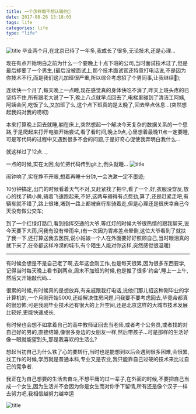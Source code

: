 ```yaml
---
title: 一个怎样都不想认输的🌹
date: 2017-08-26 13:18:03
tags: life
categories: life
type: "life"
---
```

![title](http://upload-images.jianshu.io/upload_images/1442902-12ed174df8fe5651?imageMogr2/auto-orient/strip%7CimageView2/2/w/1240)
毕业两个月,在北京已待了一年多,我成长了很多,无论技术,还是心理...
<!--more-->
现在有点开始明白之前为什么一个要晚上十点下班的公司,当时面试技术过了,但是最后却要了一个男生,(最后没被面试上,那个技术面试官还特意打电话说,不是因为你技术不行,而是我们这儿加班很严重,所以综合考虑招了个男同事,让我继续💪);

连续快一个月了,每天晚上一点睡,现在感觉真的身体快吃不消了,昨天上班头疼的已坚持不住,所有跟老大说了一下,晚上八点就早点回去了,电梯里碰到了清洁工阿姨,阿姨会问,吃饭了么,又加班了么,这个点下班真的是太晚了,回去早点休息...(突然想起我妈对我的唠叨)

本来打算晚上回去就睡,躺在床上,突然想起一个解决今天复杂的数据关系的一个思路,于是爬起来打开电脑开始尝试,看了看时间,晚上9点,心里想着最晚11点一定要睡,可是写代码的过程中又遇到很多不会的问题,于是好奇心促使我弄明白我什么...

就这样过了12点...,

一点的时候,实在太困,匆忙把代码传到git上,倒头就睡...
![title](http://upload-images.jianshu.io/upload_images/5325674-1a64ccd89f904f17.jpg?imageMogr2/auto-orient/strip%7CimageView2/2/w/1080/q/50)

闹钟响了,实在挣不开眼,想着再睡十分钟,一会洗漱一定不墨迹;

10分钟搞定,出门的时候看着天气不对,又赶紧找了把伞,看了一个,好,衣服没穿反,放心的找了辆小黄,骑着飞速跑起来,不好,这两车骑得有点费劲,算了,还是赶紧走吧,有辆车就不错了,路上很堵,堵到一路上都被自行车骑着走,但是心理还是很庆幸自己今天没有做公交车;

到了一个红绿灯路口,看到指挥交通的大爷,等红灯的时候大爷很热情的跟我聊天,说今天要下大雨,问我有没有带雨伞,(有一次因为胃疼差点晕倒,这位大爷看到了就扶了我一下,还打算送我去医院,说小姑娘一个人在外面要好好照顾自己,当时眼泪真的就下来了,在帝都这样冷漠的城市,有个陌生人能对你这样,突然感觉很温暖)

------

有时候会想是不是自己老了啊,去年这会刚工作,也是每天很累,因为很多东西要学,记得当时每天晚上看书到两点,周末不加班的时候,也是推了很多'约会',睡上一上午,然后又开始敲代码...

很累的时候,有时候真的是想放弃,有亲戚跟我打电话,说他们那儿招这种刚毕业的学计算机的,一个月刚开始5000,还给解决住房问题,问我要不要考虑回去,毕竟帝都真的很恐怖;可是我刚毕业技术还有很大的上升空间,还是北京这样的大城市技术发展比较好,更能快速成长,

有时候也会想不如拿着自己的高中教师证回去当老师,或者考个公务员,或者找的对自己好的男的,直接结婚,像很多身边的女朋友一样,然后带孩子...可是那样的生活好像一眼就能望到头,那是我喜欢的生活么?

想起当初自己为什么铁了心的要转行,当时也是能想到以后会遇到很多困难,会很累,找工作的时候,学历就是普通本科,专业又是农业,我只能靠自己过硬的技术来比过自己的竞争者.

我正在为自己想要的生活去奋斗,不想平庸的过一辈子,在外面的时候,不要把自己当成一个女生,因为生活并不会因为你是女生而对你手下留情,所有还是像个汉子一样去努力吧,我相信越努力越幸运

![title](http://upload-images.jianshu.io/upload_images/4968905-11f9b598d609bff1.jpg?imageMogr2/auto-orient/strip%7CimageView2/2/w/1240)